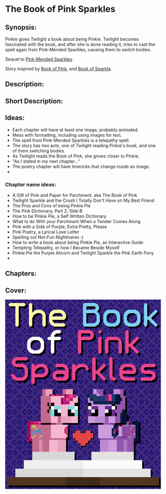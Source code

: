 # The Book of Pink Sparkles

## Synopsis:
Pinkie gives Twilight a book about being Pinkie. Twilight becomes fascinated with the book, and after she is done reading it, tries to cast the spell again from Pink-Mended Sparkles, causing them to switch bodies.

Sequel to [Pink-Mended Sparkles](https://www.fimfiction.net/story/547972/pink-mended-sparkles).

Story inspired by [Book of Pink](https://www.fimfiction.net/story/93899/book-of-pink), and [Book of Sparkle](https://www.fimfiction.net/story/189700/book-of-sparkle).

## Description:


## Short Description:


## Ideas:
- Each chapter will have at least one image, probably animated.
- Mess with formatting, including using images for text.
- The spell from Pink-Mended Sparkles is a telepathy spell.
- The story has two acts, one of Twilight reading Pinkie's book, and one of them switching bodies.
- As Twilight reads the Book of Pink, she grows closer to Pinkie.
- "As I stated in my next chapter…"
- The poetry chapter will have limericks that change inside an image.
- 

### Chapter name ideas:
- A Gift of Pink and Paper for Parchment, aka The Book of Pink
- Twilight Sparkle and the Crush I Totally Don't Have on My Best Friend
- The Pros and Cons of being Pinkie Pie
- The Pink Dictionary, Part 2, Side B
- How to be Pinkie Pie, a Self Written Dictionary
- What to do With your Parchment When a Twister Comes Along
- Pink with a Side of Purple, Extra Pretty, Please
- Pink Poetry, a Lyrical Love Letter
- Spelling out Not-Fun Nightmares :(
- How to write a book about being Pinkie Pie, an Interactive Guide
- Tempting Telepathy, or how I Became Beside Myself
- Pinkie Pie the Purple Alicorn and Twilight Sparkle the Pink Earth Pony
- 

## Chapters:


## Cover:
![cover](./the-book-of-pink-sparkles-cover-upscaled.png)